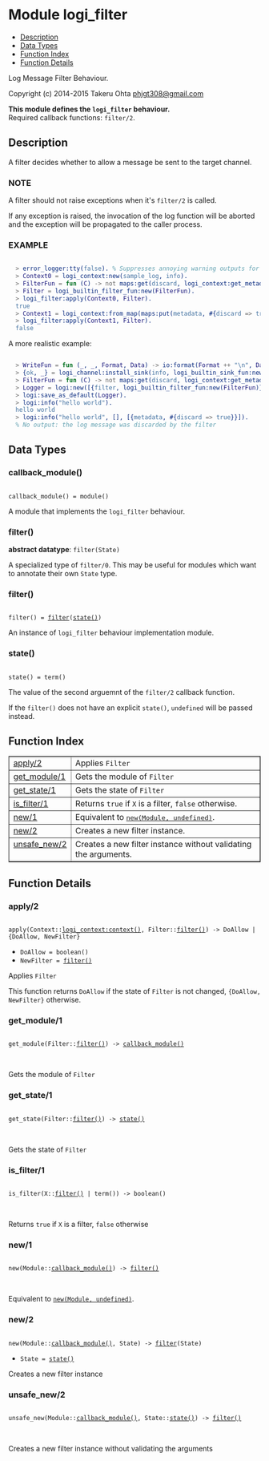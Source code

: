 

# Module logi_filter #
* [Description](#description)
* [Data Types](#types)
* [Function Index](#index)
* [Function Details](#functions)

Log Message Filter Behaviour.

Copyright (c) 2014-2015 Takeru Ohta <phjgt308@gmail.com>

__This module defines the `logi_filter` behaviour.__<br /> Required callback functions: `filter/2`.

<a name="description"></a>

## Description ##

A filter decides whether to allow a message be sent to the target channel.


### <a name="NOTE">NOTE</a> ###

A filter should not raise exceptions when it's `filter/2` is called.

If any exception is raised, the invocation of the log function will be aborted and
the exception will be propagated to the caller process.


### <a name="EXAMPLE">EXAMPLE</a> ###


```erlang

  > error_logger:tty(false). % Suppresses annoying warning outputs for brevity
  > Context0 = logi_context:new(sample_log, info).
  > FilterFun = fun (C) -> not maps:get(discard, logi_context:get_metadata(C), false) end.
  > Filter = logi_builtin_filter_fun:new(FilterFun).
  > logi_filter:apply(Context0, Filter).
  true
  > Context1 = logi_context:from_map(maps:put(metadata, #{discard => true}, logi_context:to_map(Context0))).
  > logi_filter:apply(Context1, Filter).
  false
```

A more realistic example:

```erlang

  > WriteFun = fun (_, _, Format, Data) -> io:format(Format ++ "\n", Data) end.
  > {ok, _} = logi_channel:install_sink(info, logi_builtin_sink_fun:new(WriteFun)).
  > FilterFun = fun (C) -> not maps:get(discard, logi_context:get_metadata(C), false) end.
  > Logger = logi:new([{filter, logi_builtin_filter_fun:new(FilterFun)}]).
  > logi:save_as_default(Logger).
  > logi:info("hello world").
  hello world
  > logi:info("hello world", [], [{metadata, #{discard => true}}]).
  % No output: the log message was discarded by the filter
```

<a name="types"></a>

## Data Types ##




### <a name="type-callback_module">callback_module()</a> ###


<pre><code>
callback_module() = module()
</code></pre>

 A module that implements the `logi_filter` behaviour.



### <a name="type-filter">filter()</a> ###


__abstract datatype__: `filter(State)`

 A specialized type of `filter/0`.
This may be useful for modules which want to annotate their own `State` type.



### <a name="type-filter">filter()</a> ###


<pre><code>
filter() = <a href="#type-filter">filter</a>(<a href="#type-state">state()</a>)
</code></pre>

 An instance of `logi_filter` behaviour implementation module.



### <a name="type-state">state()</a> ###


<pre><code>
state() = term()
</code></pre>

 The value of the second arguemnt of the `filter/2` callback function.

If the `filter()` does not have an explicit `state()`, `undefined` will be passed instead.

<a name="index"></a>

## Function Index ##


<table width="100%" border="1" cellspacing="0" cellpadding="2" summary="function index"><tr><td valign="top"><a href="#apply-2">apply/2</a></td><td>Applies <code>Filter</code></td></tr><tr><td valign="top"><a href="#get_module-1">get_module/1</a></td><td>Gets the module of <code>Filter</code></td></tr><tr><td valign="top"><a href="#get_state-1">get_state/1</a></td><td>Gets the state of <code>Filter</code></td></tr><tr><td valign="top"><a href="#is_filter-1">is_filter/1</a></td><td>Returns <code>true</code> if <code>X</code> is a filter, <code>false</code> otherwise.</td></tr><tr><td valign="top"><a href="#new-1">new/1</a></td><td>Equivalent to <a href="#new-2"><tt>new(Module, undefined)</tt></a>.</td></tr><tr><td valign="top"><a href="#new-2">new/2</a></td><td>Creates a new filter instance.</td></tr><tr><td valign="top"><a href="#unsafe_new-2">unsafe_new/2</a></td><td>Creates a new filter instance without validating the arguments.</td></tr></table>


<a name="functions"></a>

## Function Details ##

<a name="apply-2"></a>

### apply/2 ###

<pre><code>
apply(Context::<a href="logi_context.md#type-context">logi_context:context()</a>, Filter::<a href="#type-filter">filter()</a>) -&gt; DoAllow | {DoAllow, NewFilter}
</code></pre>

<ul class="definitions"><li><code>DoAllow = boolean()</code></li><li><code>NewFilter = <a href="#type-filter">filter()</a></code></li></ul>

Applies `Filter`

This function returns `DoAllow` if the state of `Filter` is not changed, `{DoAllow, NewFilter}` otherwise.

<a name="get_module-1"></a>

### get_module/1 ###

<pre><code>
get_module(Filter::<a href="#type-filter">filter()</a>) -&gt; <a href="#type-callback_module">callback_module()</a>
</code></pre>
<br />

Gets the module of `Filter`

<a name="get_state-1"></a>

### get_state/1 ###

<pre><code>
get_state(Filter::<a href="#type-filter">filter()</a>) -&gt; <a href="#type-state">state()</a>
</code></pre>
<br />

Gets the state of `Filter`

<a name="is_filter-1"></a>

### is_filter/1 ###

<pre><code>
is_filter(X::<a href="#type-filter">filter()</a> | term()) -&gt; boolean()
</code></pre>
<br />

Returns `true` if `X` is a filter, `false` otherwise

<a name="new-1"></a>

### new/1 ###

<pre><code>
new(Module::<a href="#type-callback_module">callback_module()</a>) -&gt; <a href="#type-filter">filter()</a>
</code></pre>
<br />

Equivalent to [`new(Module, undefined)`](#new-2).

<a name="new-2"></a>

### new/2 ###

<pre><code>
new(Module::<a href="#type-callback_module">callback_module()</a>, State) -&gt; <a href="#type-filter">filter</a>(State)
</code></pre>

<ul class="definitions"><li><code>State = <a href="#type-state">state()</a></code></li></ul>

Creates a new filter instance

<a name="unsafe_new-2"></a>

### unsafe_new/2 ###

<pre><code>
unsafe_new(Module::<a href="#type-callback_module">callback_module()</a>, State::<a href="#type-state">state()</a>) -&gt; <a href="#type-filter">filter()</a>
</code></pre>
<br />

Creates a new filter instance without validating the arguments


